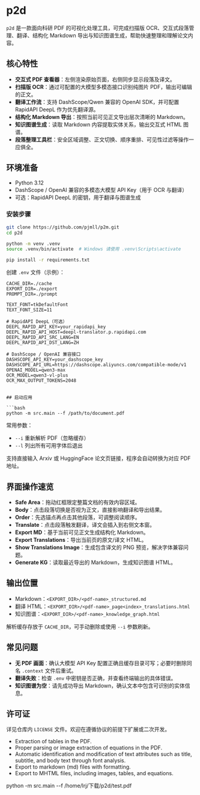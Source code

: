 # p2d

`p2d` 是一款面向科研 PDF 的可视化处理工具，可完成扫描版 OCR、交互式段落管理、翻译、结构化 Markdown 导出与知识图谱生成，帮助快速整理和理解论文内容。

## 核心特性

- **交互式 PDF 查看器**：左侧渲染原始页面，右侧同步显示段落及译文。
- **扫描版 OCR**：通过可配置的大模型多模态接口识别纯图片 PDF，输出可编辑的正文。
- **翻译工作流**：支持 DashScope/Qwen 兼容的 OpenAI SDK，并可配置 RapidAPI DeepL 作为优先翻译源。
- **结构化 Markdown 导出**：按照当前可见正文导出层次清晰的 Markdown。
- **知识图谱生成**：读取 Markdown 内容提取实体关系，输出交互式 HTML 图谱。
- **段落整理工具栏**：安全区域调整、正文切换、顺序重排、可见性过滤等操作一应俱全。

## 环境准备

- Python 3.12
- DashScope / OpenAI 兼容的多模态大模型 API Key（用于 OCR 与翻译）
- 可选：RapidAPI DeepL 的密钥，用于翻译与图谱生成

### 安装步骤

```bash
git clone https://github.com/pjmll/p2m.git
cd p2d

python -m venv .venv
source .venv/bin/activate  # Windows 请使用 .venv\Scripts\activate

pip install -r requirements.txt
```

创建 `.env` 文件（示例）：

```env
CACHE_DIR=./cache
EXPORT_DIR=./export
PROMPT_DIR=./prompt

TEXT_FONT=tkDefaultFont
TEXT_FONT_SIZE=11

# RapidAPI DeepL（可选）
DEEPL_RAPID_API_KEY=your_rapidapi_key
DEEPL_RAPID_API_HOST=deepl-translator.p.rapidapi.com
DEEPL_RAPID_API_SRC_LANG=EN
DEEPL_RAPID_API_DST_LANG=ZH

# DashScope / OpenAI 兼容接口
DASHSCOPE_API_KEY=your_dashscope_key
DASHSCOPE_API_URL=https://dashscope.aliyuncs.com/compatible-mode/v1
OPENAI_MODEL=qwen3-max
OCR_MODEL=qwen3-vl-plus
OCR_MAX_OUTPUT_TOKENS=2048
```
```

## 启动应用

```bash
python -m src.main --f /path/to/document.pdf
```

常用参数：

- `--i` 重新解析 PDF（忽略缓存）
- `--l` 列出所有可用字体后退出

支持直接输入 Arxiv 或 HuggingFace 论文页链接，程序会自动转换为对应 PDF 地址。

## 界面操作速览

- **Safe Area**：拖动红框限定整篇文档的有效内容区域。
- **Body**：点击段落切换是否视为正文，直接影响翻译和导出结果。
- **Order**：先选锚点再点击其他段落，可调整阅读顺序。
- **Translate**：点击段落触发翻译，译文会插入到右侧文本窗。
- **Export MD**：基于当前可见正文生成结构化 Markdown。
- **Export Translations**：导出当前页的原文/译文 HTML。
- **Show Translations Image**：生成包含译文的 PNG 预览，解决字体兼容问题。
- **Generate KG**：读取最近导出的 Markdown，生成知识图谱 HTML。

## 输出位置

- Markdown：`<EXPORT_DIR>/<pdf-name>_structured.md`
- 翻译 HTML：`<EXPORT_DIR>/<pdf-name>_page<index>_translations.html`
- 知识图谱：`<EXPORT_DIR>/<pdf-name>_knowledge_graph.html`

解析缓存存放于 `CACHE_DIR`，可手动删除或使用 `--i` 参数刷新。

## 常见问题

- **无 PDF 画面**：确认大模型 API Key 配置正确且缓存目录可写；必要时删除同名 `.context` 文件后重试。
- **翻译失败**：检查 `.env` 中密钥是否正确，并查看终端输出的具体错误。
- **知识图谱为空**：请先成功导出 Markdown，确认文本中包含可识别的实体信息。

## 许可证

详见仓库内 `LICENSE` 文件。欢迎在遵循协议的前提下扩展或二次开发。
- Extraction of tables in the PDF.
- Proper parsing or image extraction of equations in the PDF.
- Automatic identification and modification of text attributes such as title, subtitle, and body text through font analysis.
- Export to markdown (md) files with formatting.
- Export to MHTML files, including images, tables, and equations.

python -m src.main --f /home/lrj/下载/p2d/test.pdf